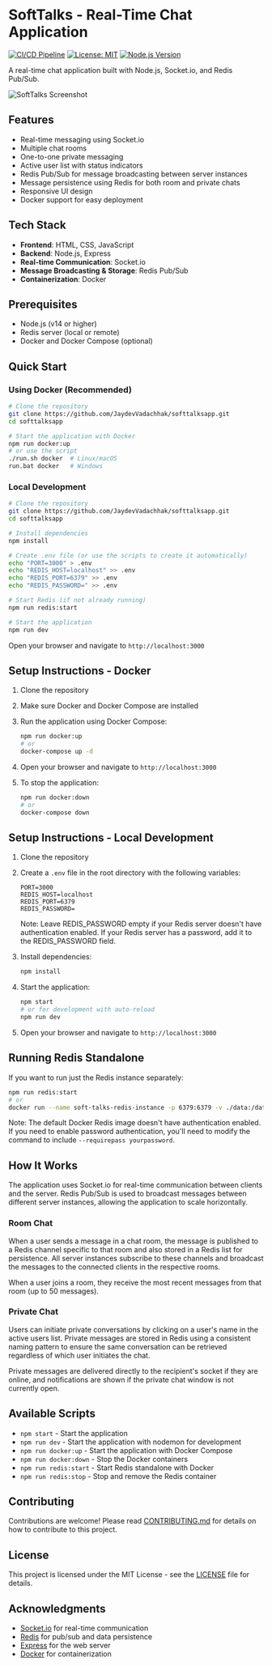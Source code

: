 # SoftTalks - Real-Time Chat Application

[![CI/CD Pipeline](https://github.com/JaydevVadachhak/softtalksapp/actions/workflows/main.yml/badge.svg)](https://github.com/JaydevVadachhak/softtalksapp/actions/workflows/main.yml)
[![License: MIT](https://img.shields.io/badge/License-MIT-yellow.svg)](https://opensource.org/licenses/MIT)
[![Node.js Version](https://img.shields.io/badge/node-%3E%3D14.0.0-brightgreen.svg)](https://nodejs.org/)

A real-time chat application built with Node.js, Socket.io, and Redis Pub/Sub.

![SoftTalks Screenshot](https://via.placeholder.com/800x400?text=SoftTalks+Chat+App)

## Features

- Real-time messaging using Socket.io
- Multiple chat rooms
- One-to-one private messaging
- Active user list with status indicators
- Redis Pub/Sub for message broadcasting between server instances
- Message persistence using Redis for both room and private chats
- Responsive UI design
- Docker support for easy deployment

## Tech Stack

- **Frontend**: HTML, CSS, JavaScript
- **Backend**: Node.js, Express
- **Real-time Communication**: Socket.io
- **Message Broadcasting & Storage**: Redis Pub/Sub
- **Containerization**: Docker

## Prerequisites

- Node.js (v14 or higher)
- Redis server (local or remote)
- Docker and Docker Compose (optional)

## Quick Start

### Using Docker (Recommended)

```bash
# Clone the repository
git clone https://github.com/JaydevVadachhak/softtalksapp.git
cd softtalksapp

# Start the application with Docker
npm run docker:up
# or use the script
./run.sh docker  # Linux/macOS
run.bat docker   # Windows
```

### Local Development

```bash
# Clone the repository
git clone https://github.com/JaydevVadachhak/softtalksapp.git
cd softtalksapp

# Install dependencies
npm install

# Create .env file (or use the scripts to create it automatically)
echo "PORT=3000" > .env
echo "REDIS_HOST=localhost" >> .env
echo "REDIS_PORT=6379" >> .env
echo "REDIS_PASSWORD=" >> .env

# Start Redis (if not already running)
npm run redis:start

# Start the application
npm run dev
```

Open your browser and navigate to `http://localhost:3000`

## Setup Instructions - Docker

1. Clone the repository
2. Make sure Docker and Docker Compose are installed
3. Run the application using Docker Compose:

   ```bash
   npm run docker:up
   # or
   docker-compose up -d
   ```

4. Open your browser and navigate to `http://localhost:3000`
5. To stop the application:

   ```bash
   npm run docker:down
   # or
   docker-compose down
   ```

## Setup Instructions - Local Development

1. Clone the repository
2. Create a `.env` file in the root directory with the following variables:

   ```
   PORT=3000
   REDIS_HOST=localhost
   REDIS_PORT=6379
   REDIS_PASSWORD=
   ```

   Note: Leave REDIS_PASSWORD empty if your Redis server doesn't have authentication enabled.
   If your Redis server has a password, add it to the REDIS_PASSWORD field.

3. Install dependencies:

   ```bash
   npm install
   ```

4. Start the application:

   ```bash
   npm start
   # or for development with auto-reload
   npm run dev
   ```

5. Open your browser and navigate to `http://localhost:3000`

## Running Redis Standalone

If you want to run just the Redis instance separately:

```bash
npm run redis:start
# or
docker run --name soft-talks-redis-instance -p 6379:6379 -v ./data:/data -d redis redis-server --save 60 1 --loglevel warning
```

Note: The default Docker Redis image doesn't have authentication enabled. If you need to enable password authentication, you'll need to modify the command to include `--requirepass yourpassword`.

## How It Works

The application uses Socket.io for real-time communication between clients and the server. Redis Pub/Sub is used to broadcast messages between different server instances, allowing the application to scale horizontally.

### Room Chat

When a user sends a message in a chat room, the message is published to a Redis channel specific to that room and also stored in a Redis list for persistence. All server instances subscribe to these channels and broadcast the messages to the connected clients in the respective rooms.

When a user joins a room, they receive the most recent messages from that room (up to 50 messages).

### Private Chat

Users can initiate private conversations by clicking on a user's name in the active users list. Private messages are stored in Redis using a consistent naming pattern to ensure the same conversation can be retrieved regardless of which user initiates the chat.

Private messages are delivered directly to the recipient's socket if they are online, and notifications are shown if the private chat window is not currently open.

## Available Scripts

- `npm start` - Start the application
- `npm run dev` - Start the application with nodemon for development
- `npm run docker:up` - Start the application with Docker Compose
- `npm run docker:down` - Stop the Docker containers
- `npm run redis:start` - Start Redis standalone with Docker
- `npm run redis:stop` - Stop and remove the Redis container

## Contributing

Contributions are welcome! Please read [CONTRIBUTING.md](CONTRIBUTING.md) for details on how to contribute to this project.

## License

This project is licensed under the MIT License - see the [LICENSE](LICENSE) file for details.

## Acknowledgments

- [Socket.io](https://socket.io/) for real-time communication
- [Redis](https://redis.io/) for pub/sub and data persistence
- [Express](https://expressjs.com/) for the web server
- [Docker](https://www.docker.com/) for containerization 